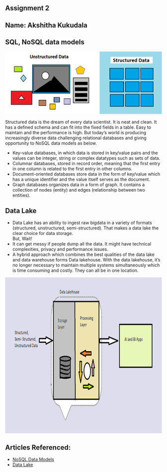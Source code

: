 ## **Assignment 2**
## **Name**: Akshitha Kukudala

## SQL, NoSQL data models
<p>
<img src="unstructured.PNG" width="300" height="200" />
<img src="structured1.png" width="200" height="200" />
  </p>
Structured data is the dream of every data scientist. It is neat and clean. It has a defined schema and can fit into the fixed fields in a table. Easy to maintain and the performance is high. But today’s world is producing increasingly diverse data challenging relational databases and giving opportunity to NoSQL data models as below.

* Key-value databases, in which data is stored in key/value pairs and the values can be integer, string or complex datatypes such as sets of data.
* Columnar databases, stored in record order, meaning that the first entry in one column is related to the first entry in other columns.
* Document-oriented databases store data in the form of key/value which has a unique identifier and the value itself serves as the document.
* Graph databases organizes data in a form of graph. It contains a collection of nodes (entity) and edges (relationship between two entities).

## Data Lake

* Data Lake has an ability to ingest raw bigdata in a variety of formats (structured, unstructured, semi-structured). That makes a data lake the clear choice for data storage. <br />
But, Wait!
* It can get messy if people dump all the data. It might have technical complexities, privacy and performance issues.
* A hybrid approach which combines the best qualities of the data lake and data warehouse forms Data lakehouse. With the data lakehouse, it’s no longer necessary to maintain multiple systems simultaneously which is time consuming and costly. They can all be in one location.

<img src="datalakehouse.png" width="900" height="500" />

## Articles Referenced:
* [NoSQL Data Models](https://www.digitalocean.com/community/tutorials/a-comparison-of-nosql-database-management-systems-and-models)
* [Data Lake](https://databricks.com/glossary/data-lake)

